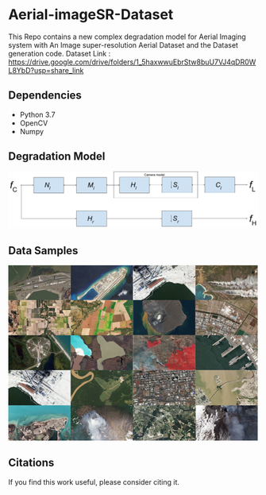 # Aerial-imageSR-Dataset
This Repo contains  a new complex degradation model for Aerial Imaging system with An Image super-resolution Aerial Dataset and the Dataset generation code.
Dataset Link : https://drive.google.com/drive/folders/1_5haxwwuEbrStw8buU7VJ4qDR0WL8YbD?usp=share_link
## Dependencies
* Python 3.7
* OpenCV
* Numpy
## Degradation Model
![Degradatin Model](https://github.com/SherifAshraf1994/Aerial-imageSR-Dataset/blob/main/Degradation_model.png)
## Data Samples
![DataGrid](https://github.com/SherifAshraf1994/Aerial-imageSR-Dataset/blob/main/DatasetGrid.png)
## Citations
If you find this work useful, please consider citing it.
